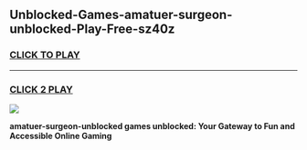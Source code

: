 
## Unblocked-Games-amatuer-surgeon-unblocked-Play-Free-sz40z
<h3>
<a href="https://premium76.site?title=amatuer-surgeon-unblocked&ref=20M">CLICK TO PLAY</a></h3>
<hr>

<h3>
<a href="https://premium76.site?title=amatuer-surgeon-unblocked&ref=20M">CLICK 2 PLAY</a>
  
</h3>

<a href="https://premium76.site?title=amatuer-surgeon-unblocked&ref=19M"><img src="https://clearcache.store/games.png"></a>


**amatuer-surgeon-unblocked games unblocked: Your Gateway to Fun and Accessible Online Gaming**
